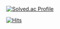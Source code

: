 [![Solved.ac Profile](http://mazassumnida.wtf/api/v2/generate_badge?boj=dongar97)](https://solved.ac/dongar97/)

[![Hits](https://hits.seeyoufarm.com/api/count/incr/badge.svg?url=https%3A%2F%2Fgithub.com%2F97DongHyeokOH%2Fhit-counter&count_bg=%237BDFE9&title_bg=%23555555&icon=&icon_color=%23E7E7E7&title=hits&edge_flat=false)](https://hits.seeyoufarm.com)
